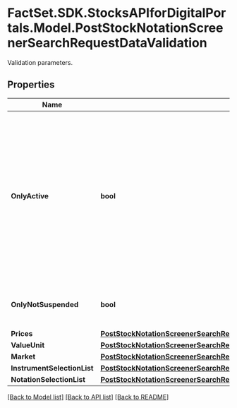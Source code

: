 # FactSet.SDK.StocksAPIforDigitalPortals.Model.PostStockNotationScreenerSearchRequestDataValidation
Validation parameters.

## Properties

Name | Type | Description | Notes
------------ | ------------- | ------------- | -------------
**OnlyActive** | **bool** | If &#x60;true&#x60;, only active notations will be returned. The term \&quot;active\&quot; reflects the fact that notations and related data are not being deleted immediately after becoming irrelevant (e.g. because the source does not provide a price anymore), but remains in general retrievable for up to 6 months. | [optional] [default to true]
**OnlyNotSuspended** | **bool** | If &#x60;true&#x60;, only notations not suspended from trading will be returned. | [optional] [default to false]
**Prices** | [**PostStockNotationScreenerSearchRequestDataValidationPrices**](PostStockNotationScreenerSearchRequestDataValidationPrices.md) |  | [optional] 
**ValueUnit** | [**PostStockNotationScreenerSearchRequestDataValidationValueUnit**](PostStockNotationScreenerSearchRequestDataValidationValueUnit.md) |  | [optional] 
**Market** | [**PostStockNotationScreenerSearchRequestDataValidationMarket**](PostStockNotationScreenerSearchRequestDataValidationMarket.md) |  | [optional] 
**InstrumentSelectionList** | [**PostStockNotationScreenerSearchRequestDataValidationInstrumentSelectionList**](PostStockNotationScreenerSearchRequestDataValidationInstrumentSelectionList.md) |  | [optional] 
**NotationSelectionList** | [**PostStockNotationScreenerSearchRequestDataValidationNotationSelectionList**](PostStockNotationScreenerSearchRequestDataValidationNotationSelectionList.md) |  | [optional] 

[[Back to Model list]](../README.md#documentation-for-models) [[Back to API list]](../README.md#documentation-for-api-endpoints) [[Back to README]](../README.md)

